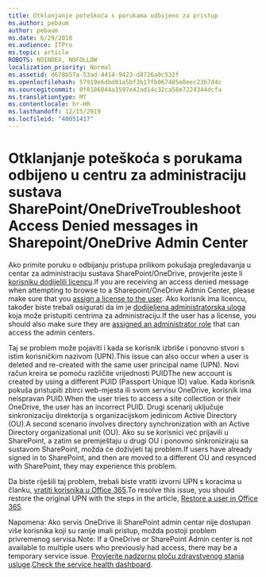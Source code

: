 ```yaml
---
title: Otklanjanje poteškoća s porukama odbijeno za pristup
ms.author: pebaum
author: pebaum
ms.date: 6/29/2018
ms.audience: ITPro
ms.topic: article
ROBOTS: NOINDEX, NOFOLLOW
localization_priority: Normal
ms.assetid: d678b57a-53ad-4414-9423-d8726a0c532f
ms.openlocfilehash: 57919e6dbd81a5bf3b17fb067485e8eec23b7d4c
ms.sourcegitcommit: 0f0186044a3597e42ad14c32ca58e7224344dcfa
ms.translationtype: MT
ms.contentlocale: hr-HR
ms.lasthandoff: 12/15/2019
ms.locfileid: "40051417"
---
```

# <a name="troubleshoot-access-denied-messages-in-sharepointonedrive-admin-center"></a><span data-ttu-id="45f6c-102">Otklanjanje poteškoća s porukama odbijeno u centru za administraciju sustava SharePoint/OneDrive</span><span class="sxs-lookup"><span data-stu-id="45f6c-102">Troubleshoot Access Denied messages in Sharepoint/OneDrive Admin Center</span></span>

<span data-ttu-id="45f6c-103">Ako primite poruku o odbijanju pristupa prilikom pokušaja pregledavanja u centar za administraciju sustava SharePoint/OneDrive, provjerite jeste li [korisniku dodijelili licencu](https://docs.microsoft.com/office365/admin/subscriptions-and-billing/assign-licenses-to-users?view=o365-worldwide&amp;tabs=One).</span><span class="sxs-lookup"><span data-stu-id="45f6c-103">If you are receiving an access denied message when attempting to browse to a Sharepoint/OneDrive Admin Center, please make sure that you [assign a license to the user](https://docs.microsoft.com/office365/admin/subscriptions-and-billing/assign-licenses-to-users?view=o365-worldwide&amp;tabs=One).</span></span> <span data-ttu-id="45f6c-104">Ako korisnik ima licencu, također biste trebali osigurati da im je [dodijeljena administratorska uloga](https://docs.microsoft.com/office365/admin/add-users/about-admin-roles?view=o365-worldwide) koja može pristupiti centrima za administraciju.</span><span class="sxs-lookup"><span data-stu-id="45f6c-104">If the user has a license, you should also make sure they are [assigned an administrator role](https://docs.microsoft.com/office365/admin/add-users/about-admin-roles?view=o365-worldwide) that can access the admin centers.</span></span>

<span data-ttu-id="45f6c-105">Taj se problem može pojaviti i kada se korisnik izbriše i ponovno stvori s istim korisničkim nazivom (UPN).</span><span class="sxs-lookup"><span data-stu-id="45f6c-105">This issue can also occur when a user is deleted and re-created with the same user principal name (UPN).</span></span> <span data-ttu-id="45f6c-106">Novi račun kreira se pomoću različite vrijednosti PUID</span><span class="sxs-lookup"><span data-stu-id="45f6c-106">The new account is created by using a different PUID (Passport Unique ID) value.</span></span> <span data-ttu-id="45f6c-107">Kada korisnik pokuša pristupiti zbirci web-mjesta ili svom servisu OneDrive, korisnik ima neispravan PUID.</span><span class="sxs-lookup"><span data-stu-id="45f6c-107">When the user tries to access a site collection or their OneDrive, the user has an incorrect PUID.</span></span> <span data-ttu-id="45f6c-108">Drugi scenarij uključuje sinkronizaciju direktorija s organizacijskom jedinicom Active Directory (OU).</span><span class="sxs-lookup"><span data-stu-id="45f6c-108">A second scenario involves directory synchronization with an Active Directory organizational unit (OU).</span></span> <span data-ttu-id="45f6c-109">Ako su se korisnici već prijavili u SharePoint, a zatim se premještaju u drugi OU i ponovno sinkroniziraju sa sustavom SharePoint, možda će doživjeti taj problem.</span><span class="sxs-lookup"><span data-stu-id="45f6c-109">If users have already signed in to SharePoint, and then are moved to a different OU and resynced with SharePoint, they may experience this problem.</span></span>

<span data-ttu-id="45f6c-110">Da biste riješili taj problem, trebali biste vratiti izvorni UPN s koracima u članku, [vratiti korisnika u Office 365](https://docs.microsoft.com/office365/admin/add-users/restore-user?view=o365-worldwide).</span><span class="sxs-lookup"><span data-stu-id="45f6c-110">To resolve this issue, you should restore the original UPN with the steps in the article, [Restore a user in Office 365](https://docs.microsoft.com/office365/admin/add-users/restore-user?view=o365-worldwide).</span></span>

<span data-ttu-id="45f6c-111">Napomena: Ako servis OneDrive ili SharePoint admin centar nije dostupan više korisnika koji su ranije imali pristup, možda postoji problem privremenog servisa.</span><span class="sxs-lookup"><span data-stu-id="45f6c-111">Note: If a OneDrive or SharePoint Admin center is not available to multiple users who previously had access, there may be a temporary service issue.</span></span>  <span data-ttu-id="45f6c-112">[Provjerite nadzornu ploču zdravstvenog stanja usluge](https://portal.office.com/adminportal/home#/servicehealth).</span><span class="sxs-lookup"><span data-stu-id="45f6c-112">[Check the service health dashboard](https://portal.office.com/adminportal/home#/servicehealth).</span></span>


